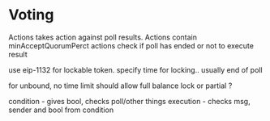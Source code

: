 # Voting

Actions takes action against poll results.
Actions contain minAcceptQuorumPerct
actions check if poll has ended or not to execute result

use eip-1132 for lockable token.
specify time for locking.. usually end of poll

for unbound, no time limit
should allow full balance lock or partial ?

condition - gives bool, checks poll/other things
execution - checks msg, sender and bool from condition
